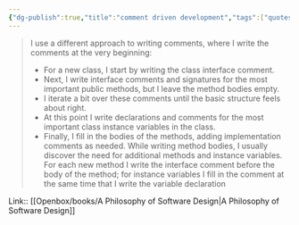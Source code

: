 ```yaml
---
{"dg-publish":true,"title":"comment driven development","tags":["quotes"],"date":"2023-05-25T08:36:47+04:00","modified_at":"2023-08-11T15:23:07+03:00","alias":"comment driven development","dg-path":"/quotes/202305250836.md","permalink":"/quotes/202305250836/","dgPassFrontmatter":true}
---
```



> I use a different approach to writing comments, where I write the comments at the very beginning:
> - For a new class, I start by writing the class interface comment.
> - Next, I write interface comments and signatures for the most important public methods, but I leave the method bodies empty.
> - I iterate a bit over these comments until the basic structure feels about right.
> - At this point I write declarations and comments for the most important class instance variables in the class.
> - Finally, I fill in the bodies of the methods, adding implementation comments as needed.
While writing method bodies, I usually discover the need for additional methods and instance variables. For each new method I write the interface comment before the body of the method; for instance variables I fill in the comment at the same time that I write the variable declaration

Link:: [[Openbox/books/A Philosophy of Software Design|A Philosophy of Software Design]]
